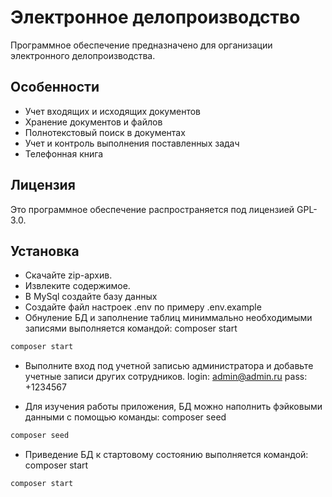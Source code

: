 # Электронное делопроизводство

Программное обеспечение предназначено для организации электронного делопроизводства.

## Особенности

- Учет входящих и исходящих документов
- Хранение документов и файлов
- Полнотекстовый поиск в документах
- Учет и контроль выполнения поставленных задач
- Телефонная книга

## Лицензия

Это программное обеспечение распространяется под лицензией GPL-3.0.

## Установка

- Скачайте zip-архив.
- Извлеките содержимое.
- В MySql создайте базу данных
- Создайте файл настроек .env по примеру .env.example 
- Обнуление БД и заполнение таблиц миниммально необходимыми записями выполняется командой: composer start

```bash
composer start
```

- Выполните вход под учетной записью администратора и добавьте учетные записи других сотрудников.
login: admin@admin.ru
pass:  +1234567

- Для изучения работы приложения, БД можно наполнить фэйковыми данными с помощью команды: composer seed

```bash
composer seed
```

- Приведение БД к стартовому состоянию выполняется командой: composer start

```bash
composer start
```